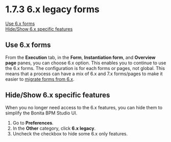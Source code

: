 # 1.7.3 6.x legacy forms
[Use 6.x forms](#useLegacyForms)  
[Hide/Show 6.x specific features](#hideShowLegacy)

## Use 6.x forms

From the **Execution** tab, in the **Form**, **Instantiation form**, and **Overview page** panes, you can choose 6.x option. 
This enables you to continue to use the 6.x forms.
The configuration is for each forms or pages, not global.
This means that a process can have a mix of 6.x and 7.x forms/pages to make it easier to [migrate forms from 6.x](/migrate-a-form-from-6x.html).

## Hide/Show 6.x specific features

When you no longer need access to the 6.x features, you can hide them to simplify the Bonita BPM Studio UI.

1. Go to **Preferences**.
2. In the **Other** category, click **6.x legacy**.
3. Uncheck the checkbox to hide some 6.x only features.